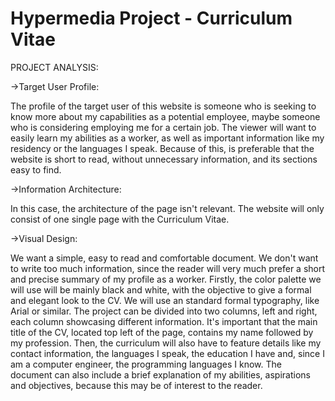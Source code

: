 # Hypermedia Project - Curriculum Vitae
PROJECT ANALYSIS:  

->Target User Profile:  

The profile of the target user of this website is someone who is seeking to know more about my capabilities as a potential employee, maybe someone who is considering employing me for a certain job. The viewer will want to easily learn my abilities as a worker, as well as important information like my residency or the languages I speak. Because of this, is preferable that the website is short to read, without unnecessary information, and its sections easy to find.

->Information Architecture:  

In this case, the architecture of the page isn't relevant. The website will only consist of one single page with the Curriculum Vitae.  

->Visual Design:  

We want a simple, easy to read and comfortable document. We don't want to write too much information, since the reader will very much prefer a short and precise summary of my profile as a worker. Firstly, the color palette we will use will be mainly black and white, with the objective to give a formal and elegant look to the CV. We will use an standard formal typography, like Arial or similar. The project can be divided into two columns, left and right, each column showcasing different information. It's important that the main title of the CV, located top left of the page, contains my name followed by my profession. Then, the curriculum will also have to feature details like my contact information, the languages I speak, the education I have and, since I am a computer engineer, the programming languages I know. The document can also include a brief explanation of my abilities, aspirations and objectives, because this may be of interest to the reader.
